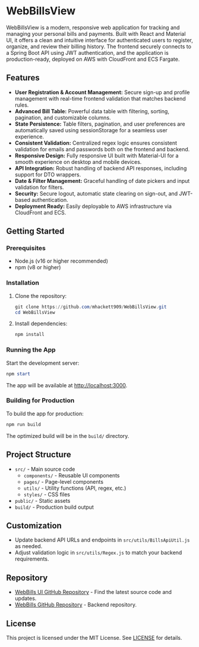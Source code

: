 # WebBillsView

WebBillsView is a modern, responsive web application for tracking and managing your personal bills and payments. Built with React and Material UI, it offers a clean and intuitive interface for authenticated users to register, organize, and review their billing history. The frontend securely connects to a Spring Boot API using JWT authentication, and the application is production-ready, deployed on AWS with CloudFront and ECS Fargate.

## Features

- **User Registration & Account Management:** Secure sign-up and profile management with real-time frontend validation that matches backend rules.
- **Advanced Bill Table:** Powerful data table with filtering, sorting, pagination, and customizable columns.
- **State Persistence:** Table filters, pagination, and user preferences are automatically saved using sessionStorage for a seamless user experience.
- **Consistent Validation:** Centralized regex logic ensures consistent validation for emails and passwords both on the frontend and backend.
- **Responsive Design:** Fully responsive UI built with Material-UI for a smooth experience on desktop and mobile devices.
- **API Integration:** Robust handling of backend API responses, including support for DTO wrappers.
- **Date & Filter Management:** Graceful handling of date pickers and input validation for filters.
- **Security:** Secure logout, automatic state clearing on sign-out, and JWT-based authentication.
- **Deployment Ready:** Easily deployable to AWS infrastructure via CloudFront and ECS.

## Getting Started

### Prerequisites

- Node.js (v16 or higher recommended)
- npm (v8 or higher)

### Installation

1. Clone the repository:
   ```powershell
   git clone https://github.com/mhackett909/WebBillsView.git
   cd WebBillsView
   ```
2. Install dependencies:
   ```powershell
   npm install
   ```

### Running the App

Start the development server:
```powershell
npm start
```
The app will be available at [http://localhost:3000](http://localhost:3000).

### Building for Production

To build the app for production:
```powershell
npm run build
```
The optimized build will be in the `build/` directory.

## Project Structure

- `src/` - Main source code
  - `components/` - Reusable UI components
  - `pages/` - Page-level components
  - `utils/` - Utility functions (API, regex, etc.)
  - `styles/` - CSS files
- `public/` - Static assets
- `build/` - Production build output

## Customization

- Update backend API URLs and endpoints in `src/utils/BillsApiUtil.js` as needed.
- Adjust validation logic in `src/utils/Regex.js` to match your backend requirements.

## Repository

- [WebBills UI GitHub Repository](https://github.com/mhackett909/WebBillsView/) - Find the latest source code and updates.
- [WebBills GitHub Repository](https://github.com/mhackett909/WebBills/) - Backend repository.

## License

This project is licensed under the MIT License. See [LICENSE](LICENSE) for details.
